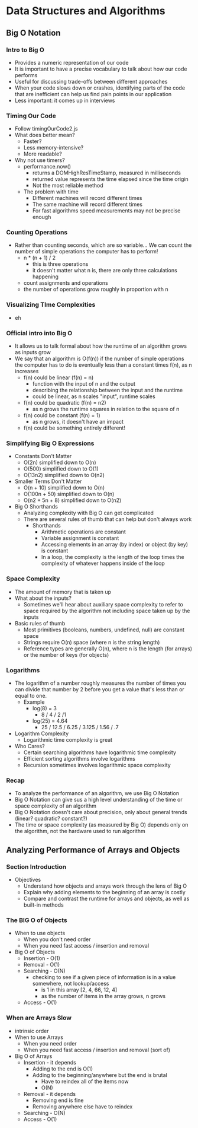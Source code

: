 # Data Structures and Algorithms

## Big O Notation  

### Intro to Big O

- Provides a numeric representation of our code
- It is important to have a precise vocabulary to talk about how our code performs
- Useful for discussing trade-offs between different approaches
- When your code slows down or crashes, identifying parts of the code that are inefficient can help us find pain points in our application
- Less important: it comes up in interviews

### Timing Our Code

- Follow timingOurCode2.js
- What does better mean?
  - Faster?
  - Less memory-intensive?
  - More readable?
- Why not use timers?
  - performance.now()
    - returns a DOMHighResTimeStamp, measured in milliseconds
    - returned value represents the time elapsed since the time origin
    - Not the most reliable method
  - The problem with time
    - Different machines will record different times
    - The same machine will record different times
    - For fast algorithms speed measurements may not be precise enough

### Counting Operations

- Rather than counting seconds, which are so variable... We can count the number of simple operations the computer has to perform!
  - n * (n + 1) / 2
    - this is three operations
    - it doesn't matter what n is, there are only three calculations happening
  - count assignments and operations
  - the number of operations grow roughly in proportion with n

### Visualizing TIme Complexities

- eh

### Official intro into Big O

- It allows us to talk formal about how the runtime of an algorithm grows as inputs grow
- We say that an algorithm is O(f(n)) if the number of simple operations the computer has to do is eventually less than a constant times f(n), as n increases
  - f(n) could be linear (f(n) = n)
    - function with the input of n and the output
    - describing the relationship between the input and the runtime
    - could be linear, as n scales "input", runtime scales
  - f(n) could be quadratic (f(n) = n2)
    - as n grows the runtime squares in relation to the square of n
  - f(n) could be constant (f(n) = 1)
    - as n grows, it doesn't have an impact
  - f(n) could be something entirely different!

### Simplifying Big O Expressions

- Constants Don't Matter
  - O(2n) simplified down to O(n)
  - O(500) simplified down to O(1)
  - O(13n2) simplified down to O(n2)
- Smaller Terms Don't Matter
  - O(n + 10) simplified down to O(n)
  - O(100n + 50) simplified down to O(n)
  - O(n2 + 5n + 8) simplified down to O(n2)
- Big O Shorthands
  - Analyzing complexity with Big O can get complicated
  - There are several rules of thumb that can help but don't always work
    - Shorthands
      - Arithmetic operations are constant
      - Variable assignment is constant
      - Accessing elements in an array (by index) or object (by key) is constant
      - In a loop, the complexity is the length of the loop times the complexity of whatever happens inside of the loop

### Space Complexity

- The amount of memory that is taken up
- What about the inputs?
  - Sometimes we'll hear about auxiliary space complexity to refer to space required by the algorithm not including space taken up by the  inputs
- Basic rules of thumb
  - Most primitives (booleans, numbers, undefined, null) are constant space
  - Strings require O(n) space (where n is the string length)
  - Reference types are generally O(n), where n is the length (for arrays) or the number of keys (for objects)

### Logarithms

- The logarithm of a number roughly measures the number of times you can divide that number by 2 before you get a value that's less than or equal to one. 
  - Example
    - log(8) = 3
      - 8 / 4 / 2 /1
    - log(25) = 4.64
      - 25 / 12.5 / 6.25 / 3.125 / 1.56 / .7
- Logarithm Complexity
  - Logarithmic time complexity is great
- Who Cares?
  - Certain searching algorithms have logarithmic time complexity
  - Efficient sorting algorithms involve logarithms
  - Recursion sometimes involves logarithmic space complexity

### Recap

- To analyze the performance of an algorithm, we use Big O Notation
- Big O Notation can give sus a high level understanding of the time or space complexity of an algorithm
- Big O Notation doesn't care about precision, only about general trends (linear? quadratic? constant?)
- The time or space complexity (as measured by Big O) depends only on the algorithm, not the hardware used to run algorithm

## Analyzing Performance of Arrays and Objects

### Section Introduction

- Objectives
  - Understand how objects and arrays work through the lens of Big O
  - Explain why adding elements to the beginning of an array is costly
  - Compare and contrast the runtime for arrays and objects, as well as built-in methods

### The BIG O of Objects

- When to use objects
  - When you don't need order
  - When you need fast access / insertion and removal
- Big O of Objects
  - Insertion - O(1)
  - Removal - O(1)
  - Searching - O(N)
    - checking to see if a given piece of information is in a value somewhere, not lookup/access
      - is 1 in this array [2, 4, 66, 12, 4]
      - as the number of items in the array grows, n grows
  - Access - O(1)

### When are Arrays Slow

- intrinsic order
- When to use Arrays
  - When you need order
  - When you need fast access / insertion and removal (sort of)
- Big O of Arrays
  - Insertion - it depends
    - Adding to the end is O(1)
    - Adding to the beginning/anywhere but the end is brutal
      - Have to reindex all of the items now
      - O(N)
  - Removal - it depends
    - Removing end is fine
    - Removing anywhere else have to reindex
  - Searching - O(N)
  - Access - O(1)